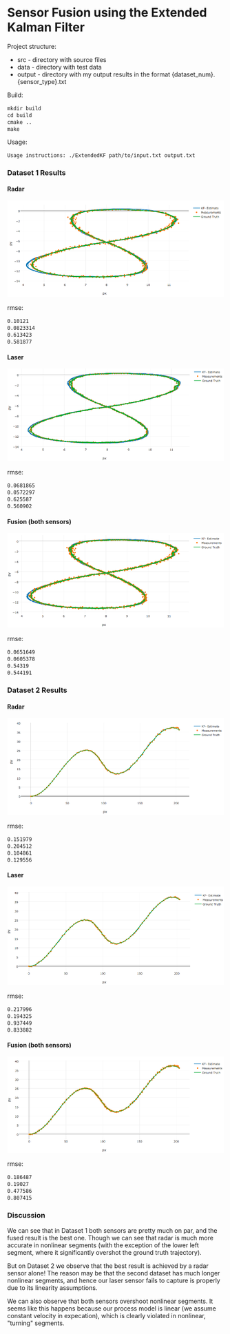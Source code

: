 # Sensor Fusion using the Extended Kalman Filter

[//]: # (Image References)

[image1]: ./images/1.radar.png
[image2]: ./images/1.laser.png
[image3]: ./images/1.fusion.png
[image4]: ./images/2.radar.png
[image5]: ./images/2.laser.png
[image6]: ./images/2.fusion.png


Project structure:
 * src - directory with source files
 * data - directory with test data
 * output - directory with my output results in the format {dataset_num}.{sensor_type}.txt

Build:
```
mkdir build
cd build
cmake ..
make
```

Usage:
```
Usage instructions: ./ExtendedKF path/to/input.txt output.txt
```

### Dataset 1 Results

#### Radar

![alt text][image1]

rmse:
```
0.10121
0.0823314
0.613423
0.581877
```

#### Laser

![alt text][image2]

rmse:
```
0.0681865
0.0572297
0.625587
0.560902
```

#### Fusion (both sensors)

![alt text][image3]

rmse:
```
0.0651649
0.0605378
0.54319
0.544191
```

### Dataset 2 Results

#### Radar

![alt text][image4]

rmse:
```
0.151979
0.204512
0.104861
0.129556
```

#### Laser

![alt text][image5]

rmse:
```
0.217996
0.194325
0.937449
0.833882
```

#### Fusion (both sensors)

![alt text][image6]

rmse:
```
0.186487
0.19027
0.477586
0.807415
```

### Discussion

We can see that in Dataset 1 both sensors are pretty much on par, and the fused result is the best one. Though we can see that radar is much more accurate in nonlinear segments (with the exception of the lower left segment, where it significantly overshot the ground truth trajectory).

But on Dataset 2 we observe that the best result is achieved by a radar sensor alone! The reason may be that the second dataset has much longer nonlinear segments, and hence our laser sensor fails to capture is properly due to its linearity assumptions.

We can also observe that both sensors overshoot nonlinear segments. It seems like this happens because our process model is linear (we assume constant velocity in expecation), which is clearly violated in nonlinear, "turning" segments.
